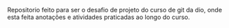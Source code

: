 Repositorio feito para ser o desafio de projeto do curso de git da dio, onde esta feita anotações e atividades praticadas ao longo do curso.